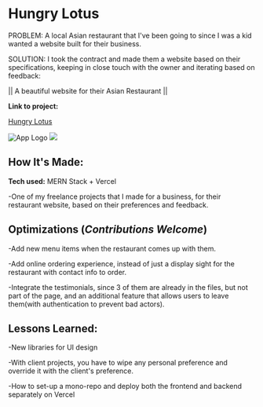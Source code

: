 # Hungry Lotus

PROBLEM: A local Asian restaurant that I've been going to since I was a kid wanted a website built for their business.


SOLUTION: I took the contract and made them a website based on their specifications, keeping in close touch with the owner and iterating based on feedback:

|| A beautiful website for their Asian Restaurant ||

**Link to project:**

[Hungry Lotus](https://hungry-lotus.vercel.app/)

![App Logo](https://drive.google.com/uc?export=view&id=1EiOX3p_ZB7YrVpRwNDz9pb03Ffa-hWMR) <img src="Hungry Lotus vid.gif">

## How It's Made:

**Tech used:** MERN Stack + Vercel

-One of my freelance projects that I made for a business, for their restaurant website, based on their preferences and feedback.

## Optimizations (*Contributions Welcome*)

-Add new menu items when the restaurant comes up with them.

-Add online ordering experience, instead of just a display sight for the restaurant with contact info to order.

-Integrate the testimonials, since 3 of them are already in the files, but not part of the page, and an additional feature that allows users to leave them(with authentication to prevent bad actors).

## Lessons Learned:

-New libraries for UI design

-With client projects, you have to wipe any personal preference and override it with the client's preference.

-How to set-up a mono-repo and deploy both the frontend and backend separately on Vercel
